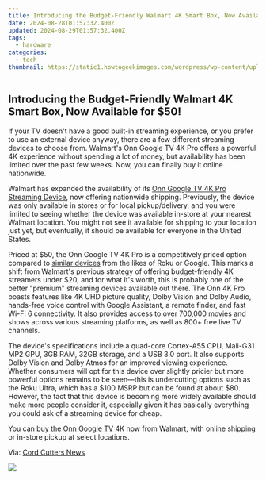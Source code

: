 ```yaml
---
title: Introducing the Budget-Friendly Walmart 4K Smart Box, Now Available for $50!
date: 2024-08-28T01:57:32.400Z
updated: 2024-08-29T01:57:32.400Z
tags:
  - hardware
categories:
  - tech
thumbnail: https://static1.howtogeekimages.com/wordpress/wp-content/uploads/2024/05/box.jpg
---
```


## Introducing the Budget-Friendly Walmart 4K Smart Box, Now Available for $50!

If your TV doesn't have a good built-in streaming experience, or you prefer to use an external device anyway, there are a few different streaming devices to choose from. Walmart's Onn Google TV 4K Pro offers a powerful 4K experience without spending a lot of money, but availability has been limited over the past few weeks. Now, you can finally buy it online nationwide.

 Walmart has expanded the availability of its [Onn Google TV 4K Pro Streaming Device](https://www.walmart.com/ip/onn-Google-TV-4K-Pro-Streaming-Device-New-2024-4K-UHD-resolution-Dolby-Vision-Dolby-ATMOS-Hands-Free-Voice-Control-Smart-Hub/5193222892), now offering nationwide shipping. Previously, the device was only available in stores or for local pickup/delivery, and you were limited to seeing whether the device was available in-store at your nearest Walmart location. You might not see it available for shipping to your location just yet, but eventually, it should be available for everyone in the United States.

 Priced at $50, the Onn Google TV 4K Pro is a competitively priced option compared to [similar devices](https://phone-solutions.techidaily.com/android-call-history-recovery-recover-deleted-call-logs-from-poco-x5-by-fonelab-android-recover-call-logs/) from the likes of Roku or Google. This marks a shift from Walmart's previous strategy of offering budget-friendly 4K streamers under $20, and for what it's worth, this is probably one of the better "premium" streaming devices available out there. The Onn 4K Pro boasts features like 4K UHD picture quality, Dolby Vision and Dolby Audio, hands-free voice control with Google Assistant, a remote finder, and fast Wi-Fi 6 connectivity. It also provides access to over 700,000 movies and shows across various streaming platforms, as well as 800+ free live TV channels.

 The device's specifications include a quad-core Cortex-A55 CPU, Mali-G31 MP2 GPU, 3GB RAM, 32GB storage, and a USB 3.0 port. It also supports Dolby Vision and Dolby Atmos for an improved viewing experience. Whether consumers will opt for this device over slightly pricier but more powerful options remains to be seen—this is undercutting options such as the Roku Ultra, which has a $100 MSRP but can be found at about $80\. However, the fact that this device is becoming more widely available should make more people consider it, especially given it has basically everything you could ask of a streaming device for cheap.

 You can [buy the Onn Google TV 4K](https://www.walmart.com/ip/onn-Google-TV-4K-Pro-Streaming-Device-New-2024-4K-UHD-resolution-Dolby-Vision-Dolby-ATMOS-Hands-Free-Voice-Control-Smart-Hub/5193222892) now from Walmart, with online shipping or in-store pickup at select locations.

 Via: [Cord Cutters News](https://cordcuttersnews.com/walmarts-new-onn-google-tv-4k-pro-is-now-available-nationwide/)

<ins class="adsbygoogle"
     style="display:block"
     data-ad-format="autorelaxed"
     data-ad-client="ca-pub-7571918770474297"
     data-ad-slot="1223367746"></ins>



<ins class="adsbygoogle"
     style="display:block"
     data-ad-client="ca-pub-7571918770474297"
     data-ad-slot="8358498916"
     data-ad-format="auto"
     data-full-width-responsive="true"></ins>



<!-- affiliate ads begin -->
<a href="https://secure.2checkout.com/order/checkout.php?PRODS=35038891&QTY=1&AFFILIATE=108875&CART=1"><img src="https://www.dupinout.com/wp-content/uploads/2021/12/DupInOut-New-Duplicate-Scan-Tab.png" border="0"></a>
<!-- affiliate ads end -->